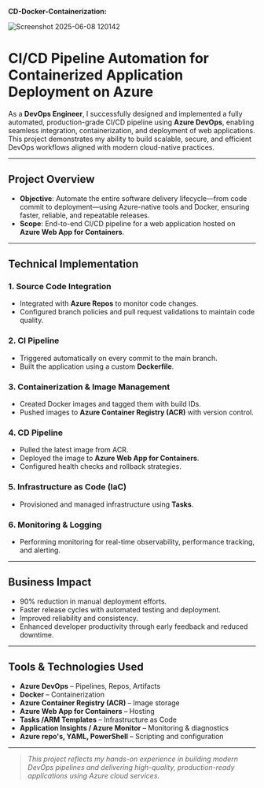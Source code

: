 **CD-Docker-Containerization:**

![Screenshot 2025-06-08 120142](https://github.com/user-attachments/assets/5b88885b-32fe-4198-9f74-20ea2a44a3f8)
# CI/CD Pipeline Automation for Containerized Application Deployment on Azure

As a **DevOps Engineer**, I successfully designed and implemented a fully automated, production-grade CI/CD pipeline using **Azure DevOps**, enabling seamless integration, containerization, and deployment of web applications. This project demonstrates my ability to build scalable, secure, and efficient DevOps workflows aligned with modern cloud-native practices.

---

## Project Overview

- **Objective**: Automate the entire software delivery lifecycle—from code commit to deployment—using Azure-native tools and Docker, ensuring faster, reliable, and repeatable releases.
- **Scope**: End-to-end CI/CD pipeline for a web application hosted on **Azure Web App for Containers**.

---

## Technical Implementation

### 1. Source Code Integration
- Integrated with **Azure Repos** to monitor code changes.
- Configured branch policies and pull request validations to maintain code quality.

### 2. CI Pipeline
- Triggered automatically on every commit to the main branch.
- Built the application using a custom **Dockerfile**.

### 3. Containerization & Image Management
- Created Docker images and tagged them with build IDs.
- Pushed images to **Azure Container Registry (ACR)** with version control.

### 4. CD Pipeline
- Pulled the latest image from ACR.
- Deployed the image to **Azure Web App for Containers**.
- Configured health checks and rollback strategies.

### 5. Infrastructure as Code (IaC)
- Provisioned and managed infrastructure using **Tasks**.

### 6. Monitoring & Logging
- Performing monitoring for real-time observability, performance tracking, and alerting.

---

##  Business Impact

-  90% reduction in manual deployment efforts.
-  Faster release cycles with automated testing and deployment.
-  Improved reliability and consistency.
-  Enhanced developer productivity through early feedback and reduced downtime.

---

##  Tools & Technologies Used

- **Azure DevOps** – Pipelines, Repos, Artifacts  
- **Docker** – Containerization  
- **Azure Container Registry (ACR)** – Image storage  
- **Azure Web App for Containers** – Hosting  
- **Tasks /ARM Templates** – Infrastructure as Code  
- **Application Insights / Azure Monitor** – Monitoring & diagnostics  
- **Azure repo's, YAML, PowerShell** – Scripting and configuration  

---

>  *This project reflects my hands-on experience in building modern DevOps pipelines and delivering high-quality, production-ready applications using Azure cloud services.*

